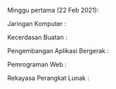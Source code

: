 Minggu pertama (22 Feb 2021):

  Jaringan Komputer :
  
  Kecerdasan Buatan :
  
  Pengembangan Aplikasi Bergerak :
  
  Pemrograman Web :
  
  Rekayasa Perangkat Lunak :
